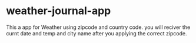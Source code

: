 # weather-journal-app
This a app for Weather using zipcode and country code. you will reciver the curnt date and temp and city name after you applying the correct zipcode.
